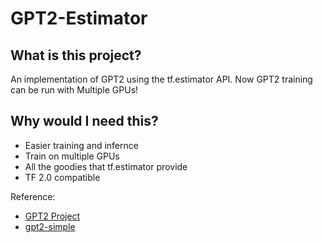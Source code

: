 # GPT2-Estimator

## What is this project?

An implementation of GPT2 using the tf.estimator API. Now GPT2 training can be run with Multiple GPUs!

## Why would I need this?

- Easier training and infernce
- Train on multiple GPUs
- All the goodies that tf.estimator provide
- TF 2.0 compatible

Reference: 
- [GPT2 Project](https://github.com/openai/gpt-2)
- [gpt2-simple](https://github.com/minimaxir/gpt-2-simple)
